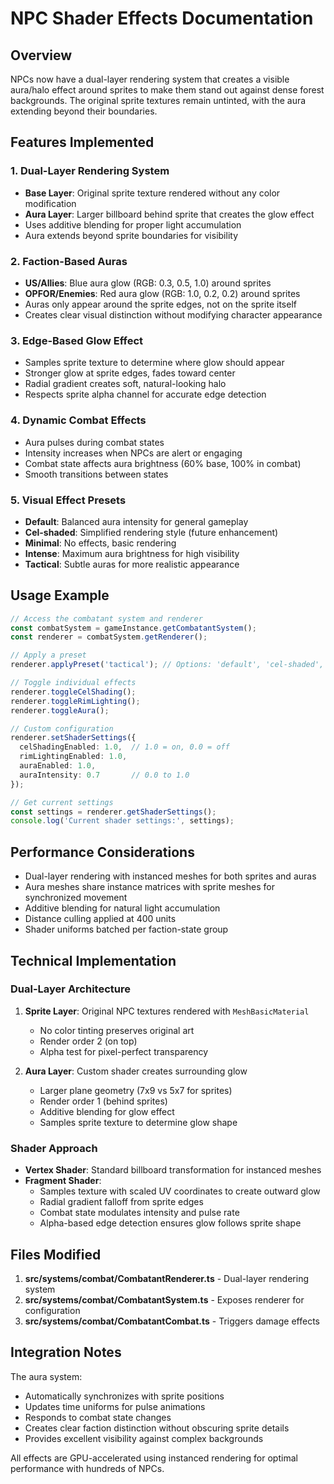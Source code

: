 # NPC Shader Effects Documentation

## Overview
NPCs now have a dual-layer rendering system that creates a visible aura/halo effect around sprites to make them stand out against dense forest backgrounds. The original sprite textures remain untinted, with the aura extending beyond their boundaries.

## Features Implemented

### 1. Dual-Layer Rendering System
- **Base Layer**: Original sprite texture rendered without any color modification
- **Aura Layer**: Larger billboard behind sprite that creates the glow effect
- Uses additive blending for proper light accumulation
- Aura extends beyond sprite boundaries for visibility

### 2. Faction-Based Auras
- **US/Allies**: Blue aura glow (RGB: 0.3, 0.5, 1.0) around sprites
- **OPFOR/Enemies**: Red aura glow (RGB: 1.0, 0.2, 0.2) around sprites
- Auras only appear around the sprite edges, not on the sprite itself
- Creates clear visual distinction without modifying character appearance

### 3. Edge-Based Glow Effect
- Samples sprite texture to determine where glow should appear
- Stronger glow at sprite edges, fades toward center
- Radial gradient creates soft, natural-looking halo
- Respects sprite alpha channel for accurate edge detection

### 4. Dynamic Combat Effects
- Aura pulses during combat states
- Intensity increases when NPCs are alert or engaging
- Combat state affects aura brightness (60% base, 100% in combat)
- Smooth transitions between states

### 5. Visual Effect Presets
- **Default**: Balanced aura intensity for general gameplay
- **Cel-shaded**: Simplified rendering style (future enhancement)
- **Minimal**: No effects, basic rendering
- **Intense**: Maximum aura brightness for high visibility
- **Tactical**: Subtle auras for more realistic appearance

## Usage Example

```typescript
// Access the combatant system and renderer
const combatSystem = gameInstance.getCombatantSystem();
const renderer = combatSystem.getRenderer();

// Apply a preset
renderer.applyPreset('tactical'); // Options: 'default', 'cel-shaded', 'minimal', 'intense', 'tactical'

// Toggle individual effects
renderer.toggleCelShading();
renderer.toggleRimLighting();
renderer.toggleAura();

// Custom configuration
renderer.setShaderSettings({
  celShadingEnabled: 1.0,  // 1.0 = on, 0.0 = off
  rimLightingEnabled: 1.0,
  auraEnabled: 1.0,
  auraIntensity: 0.7       // 0.0 to 1.0
});

// Get current settings
const settings = renderer.getShaderSettings();
console.log('Current shader settings:', settings);
```

## Performance Considerations

- Dual-layer rendering with instanced meshes for both sprites and auras
- Aura meshes share instance matrices with sprite meshes for synchronized movement
- Additive blending for natural light accumulation
- Distance culling applied at 400 units
- Shader uniforms batched per faction-state group

## Technical Implementation

### Dual-Layer Architecture
1. **Sprite Layer**: Original NPC textures rendered with `MeshBasicMaterial`
   - No color tinting preserves original art
   - Render order 2 (on top)
   - Alpha test for pixel-perfect transparency

2. **Aura Layer**: Custom shader creates surrounding glow
   - Larger plane geometry (7x9 vs 5x7 for sprites)
   - Render order 1 (behind sprites)
   - Additive blending for glow effect
   - Samples sprite texture to determine glow shape

### Shader Approach
- **Vertex Shader**: Standard billboard transformation for instanced meshes
- **Fragment Shader**:
  - Samples texture with scaled UV coordinates to create outward glow
  - Radial gradient falloff from sprite edges
  - Combat state modulates intensity and pulse rate
  - Alpha-based edge detection ensures glow follows sprite shape

## Files Modified

1. **src/systems/combat/CombatantRenderer.ts** - Dual-layer rendering system
2. **src/systems/combat/CombatantSystem.ts** - Exposes renderer for configuration
3. **src/systems/combat/CombatantCombat.ts** - Triggers damage effects

## Integration Notes

The aura system:
- Automatically synchronizes with sprite positions
- Updates time uniforms for pulse animations
- Responds to combat state changes
- Creates clear faction distinction without obscuring sprite details
- Provides excellent visibility against complex backgrounds

All effects are GPU-accelerated using instanced rendering for optimal performance with hundreds of NPCs.